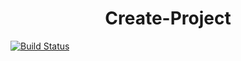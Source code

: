 <h1 align="center">Create-Project</h1>

<p>
  
  [![Build Status](https://travis-ci.com/nikoksr/create_project.svg?token=Gpe31sxTy1EAxBtRBs5R&branch=develop)](https://travis-ci.com/nikoksr/create_project)

</p>
